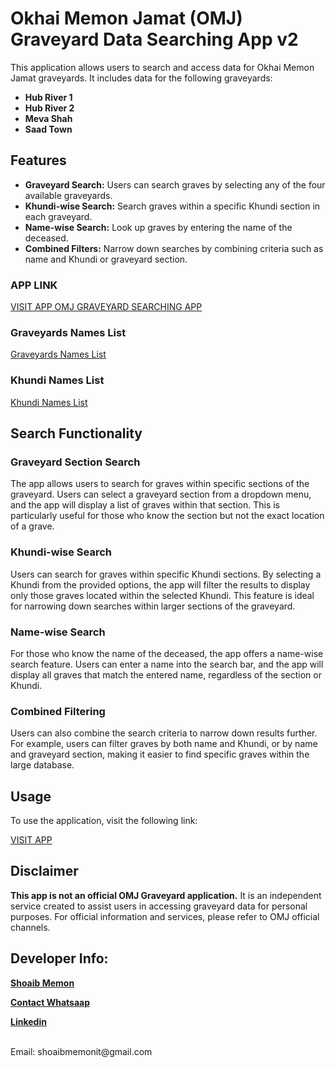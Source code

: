 # Okhai Memon Jamat (OMJ) Graveyard Data Searching App v2

This application allows users to search and access data for Okhai Memon Jamat graveyards. It includes data for the following graveyards:

- **Hub River 1**
- **Hub River 2**
- **Meva Shah**
- **Saad Town**

## Features

- **Graveyard Search:** Users can search graves by selecting any of the four available graveyards.
- **Khundi-wise Search:** Search graves within a specific Khundi section in each graveyard.
- **Name-wise Search:** Look up graves by entering the name of the deceased.
- **Combined Filters:** Narrow down searches by combining criteria such as name and Khundi or graveyard section.

### APP LINK

[VISIT APP OMJ GRAVEYARD SEARCHING APP](https://omjgraveyard.vercel.app/)


### Graveyards Names List

[Graveyards Names List](https://omjgraveyard.vercel.app/categories/Graveyards)

### Khundi Names List

[Khundi Names List](https://omjgraveyard.vercel.app/categories/Khundis)

## Search Functionality

### Graveyard Section Search

The app allows users to search for graves within specific sections of the graveyard. Users can select a graveyard section from a dropdown menu, and the app will display a list of graves within that section. This is particularly useful for those who know the section but not the exact location of a grave.

### Khundi-wise Search

Users can search for graves within specific Khundi sections. By selecting a Khundi from the provided options, the app will filter the results to display only those graves located within the selected Khundi. This feature is ideal for narrowing down searches within larger sections of the graveyard.

### Name-wise Search

For those who know the name of the deceased, the app offers a name-wise search feature. Users can enter a name into the search bar, and the app will display all graves that match the entered name, regardless of the section or Khundi.

### Combined Filtering

Users can also combine the search criteria to narrow down results further. For example, users can filter graves by both name and Khundi, or by name and graveyard section, making it easier to find specific graves within the large database.

## Usage

To use the application, visit the following link:

[VISIT APP ](https://omjgraveyard.vercel.app/)

## Disclaimer

**This app is not an official OMJ Graveyard application.** It is an independent service created to assist users in accessing graveyard data for personal purposes. For official information and services, please refer to OMJ official channels.


## Developer Info:

**[Shoaib Memon](https://shoaibmemon.vercel.app/)**

**[Contact Whatsaap](https://wa.me/+923232579204)**

**[Linkedin](https://www.linkedin.com/in/shoaib-memon26)**

<br>
Email: shoaibmemonit@gmail.com 